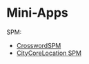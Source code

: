 # Mini-Apps

SPM: 
- [CrosswordSPM](https://github.com/VislovIvan/CrosswordSPM)
- [CityCoreLocation SPM](https://github.com/VislovIvan/CityCoreLocationSPM)
